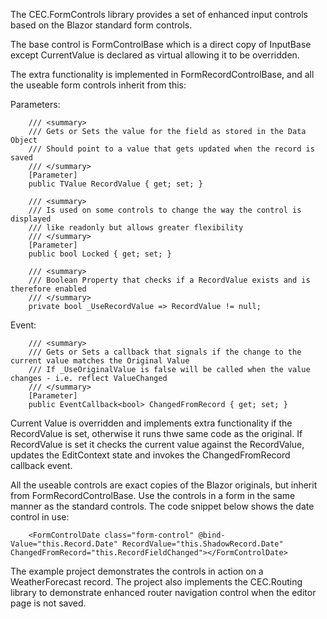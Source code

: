 The CEC.FormControls library provides a set of enhanced input controls based on the Blazor standard form controls.

The base control is FormControlBase which is a direct copy of InputBase except CurrentValue is declared as virtual allowing it to be overridden.

The extra functionality is implemented in FormRecordControlBase, and all the useable form controls inherit from this:

Parameters:

        /// <summary>
        /// Gets or Sets the value for the field as stored in the Data Object
        /// Should point to a value that gets updated when the record is saved
        /// </summary>
        [Parameter]
        public TValue RecordValue { get; set; }

        /// <summary>
        /// Is used on some controls to change the way the control is displayed
        /// like readonly but allows greater flexibility
        /// </summary>
        [Parameter]
        public bool Locked { get; set; }

        /// <summary>
        /// Boolean Property that checks if a RecordValue exists and is therefore enabled
        /// </summary>
        private bool _UseRecordValue => RecordValue != null;

Event:

        /// <summary>
        /// Gets or Sets a callback that signals if the change to the current value matches the Original Value
        /// If _UseOriginalValue is false will be called when the value changes - i.e. reflect ValueChanged
        /// </summary>
        [Parameter]
        public EventCallback<bool> ChangedFromRecord { get; set; }

Current Value is overridden and implements extra functionality if the RecordValue is set, otherwise it runs thwe same code as the original.  If RecordValue is set it checks the current value against the RecordValue, updates the EditContext state and invokes the ChangedFromRecord callback event.

All the useable controls are exact copies of the Blazor originals, but inherit from FormRecordControlBase.  Use the controls in a form in the same manner as the standard controls.  The code snippet below shows the date control in use:

        <FormControlDate class="form-control" @bind-Value="this.Record.Date" RecordValue="this.ShadowRecord.Date" ChangedFromRecord="this.RecordFieldChanged"></FormControlDate>

The example project demonstrates the controls in action on a WeatherForecast record.  The project also implements the CEC.Routing library to demonstrate enhanced router navigation control when the editor page is not saved.